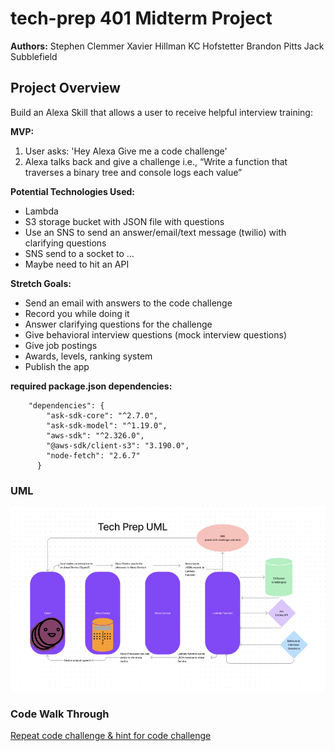 # tech-prep 401 Midterm Project

**Authors:**
Stephen Clemmer
Xavier Hillman
KC Hofstetter
Brandon Pitts
Jack Subblefield

## Project Overview

Build an Alexa Skill that allows a user to receive helpful interview training:

**MVP:**

1. User asks: 'Hey Alexa Give me a code challenge'
2. Alexa talks back and give a challenge i.e.,  “Write a function that traverses a binary tree and console logs each value”

**Potential Technologies Used:**

- Lambda
- S3 storage bucket with JSON file with questions
- Use an SNS to send an answer/email/text message (twilio) with clarifying questions
- SNS send to a socket to …
- Maybe need to hit an API

**Stretch Goals:**

- Send an email with answers to the code challenge
- Record you while doing it
- Answer clarifying questions for the challenge
- Give behavioral interview questions (mock interview questions)
- Give job postings
- Awards, levels, ranking system
- Publish the app

**required package.json dependencies:**

        "dependencies": {
            "ask-sdk-core": "^2.7.0",
            "ask-sdk-model": "^1.19.0",
            "aws-sdk": "^2.326.0",
            "@aws-sdk/client-s3": "3.190.0",
            "node-fetch": "2.6.7"
          }

### UML

![Tech Prep UML](./Project%20Prep%204%20UML%20Draft.png)

### Code Walk Through

[Repeat code challenge & hint for code challenge](./codeWalkThrough.md)
